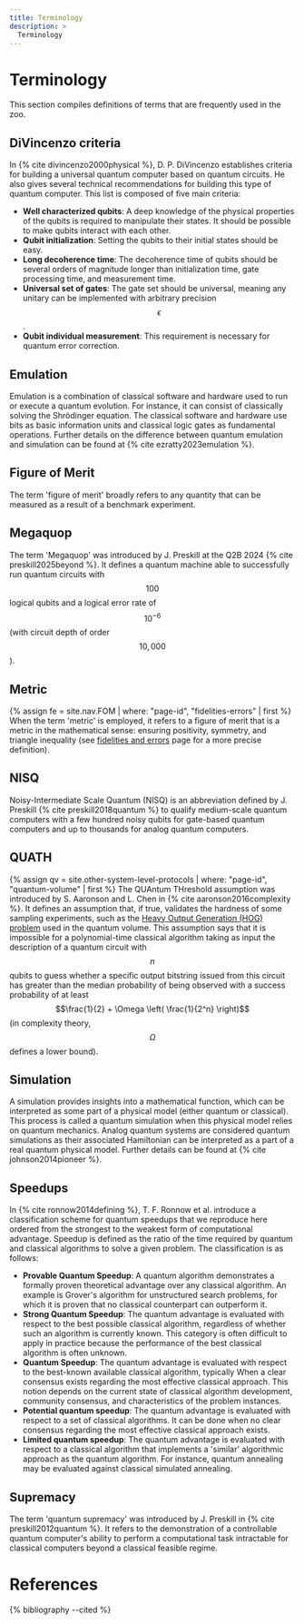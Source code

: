 ```yaml
---
title: Terminology
description: >
  Terminology
---
```

# Terminology

This section compiles definitions of terms that are frequently used in the zoo.

## DiVincenzo criteria

In {% cite divincenzo2000physical %}, D. P. DiVincenzo establishes criteria for building a universal quantum computer based on quantum circuits. He also gives several technical recommendations for building this type of quantum computer. This list is composed of five main criteria:
- **Well characterized qubits**: A deep knowledge of the physical properties of the qubits is required to manipulate their states. It should be possible to make qubits interact with each other.
- **Qubit initialization**: Setting the qubits to their initial states should be easy.
- **Long decoherence time**: The decoherence time of qubits should be several orders of magnitude longer than initialization time, gate processing time, and measurement time.
- **Universal set of gates**: The gate set should be universal, meaning any unitary can be implemented with arbitrary precision $$\epsilon$$.
- **Qubit individual measurement**: This requirement is necessary for quantum error correction.

## Emulation

Emulation is a combination of classical software and hardware used to run or execute a quantum evolution. For instance, it can consist of classically solving the Shrödinger equation. The classical software and hardware use bits as basic information units and classical logic gates as fundamental operations. Further details on the difference between quantum emulation and simulation can be found at {% cite ezratty2023emulation %}.

## Figure of Merit

The term 'figure of merit' broadly refers to any quantity that can be measured as a result of a benchmark experiment. 

## Megaquop

The term 'Megaquop' was introduced by J. Preskill at the Q2B 2024 {% cite preskill2025beyond %}. It defines a quantum machine able to successfully run quantum circuits with $$100$$ logical qubits and a logical error rate of $$10^{-6}$$ (with circuit depth of order $$10,000$$).

## Metric

{% assign fe = site.nav.FOM | where: "page-id", "fidelities-errors" | first %}
When the term 'metric' is employed, it refers to a figure of merit that is a metric in the mathematical sense: ensuring positivity, symmetry, and triangle inequality (see <a href="{{ fe.url | prepend: site.baseurl }}" target="_blank">fidelities and errors</a> page for a more precise definition).

## NISQ

Noisy-Intermediate Scale Quantum (NISQ) is an abbreviation defined by J. Preskill {% cite preskill2018quantum %} to qualify medium-scale quantum computers with a few hundred noisy qubits for gate-based quantum computers and up to thousands for analog quantum computers.

## QUATH

{% assign qv = site.other-system-level-protocols | where: "page-id", "quantum-volume" | first %}
The QUAntum THreshold assumption was introduced by S. Aaronson and L. Chen in {% cite aaronson2016complexity %}. It defines an assumption that, if true, validates the hardness of some sampling experiments, such as the <a href="{{ qv.url | prepend: site.baseurl }}#heavy-output-generation-problem" target="_blank">Heavy Output Generation (HOG) problem</a> used in the quantum volume. This assumption says that it is impossible for a polynomial-time classical algorithm taking as input the description of a quantum circuit with $$n$$ qubits to guess whether a specific output bitstring issued from this circuit has greater than the median probability of being observed with a success probability of at least $$\frac{1}{2} + \Omega \left( \frac{1}{2^n} \right)$$ (in complexity theory, $$\Omega$$ defines a lower bound).

## Simulation

A simulation provides insights into a mathematical function, which can be interpreted as some part of a physical model (either quantum or classical). This process is called a quantum simulation when this physical model relies on quantum mechanics. Analog quantum systems are considered quantum simulations as their associated Hamiltonian can be interpreted as a part of a real quantum physical model. Further details can be found at {% cite johnson2014pioneer %}.

## Speedups

In {% cite ronnow2014defining %}, T. F. Ronnow et al. introduce a classification scheme for quantum speedups that we reproduce here ordered from the strongest to the weakest form of computational advantage. Speedup is defined as the ratio of the time required by quantum and classical algorithms to solve a given problem. The classification is as follows:
- **Provable Quantum Speedup**: A quantum algorithm demonstrates a formally proven theoretical advantage over any classical algorithm. An example is Grover's algorithm for unstructured search problems, for which it is proven that no classical counterpart can outperform it.
- **Strong Quantum Speedup**: The quantum advantage is evaluated with respect to the best possible classical algorithm, regardless of whether such an algorithm is currently known. This category is often difficult to apply in practice because the performance of the best classical algorithm is often unknown.
- **Quantum Speedup**: The quantum advantage is evaluated with respect to the best-known available classical algorithm, typically When a clear consensus exists regarding the most effective classical approach. This notion depends on the current state of classical algorithm development, community consensus, and characteristics of the problem instances.
- **Potential quantum speedup**: The quantum advantage is evaluated with respect to a set of classical algorithms. It can be done when no clear consensus regarding the most effective classical approach exists.
- **Limited quantum speedup**: The quantum advantage is evaluated with respect to a classical algorithm that implements a 'similar' algorithmic approach as the quantum algorithm. For instance, quantum annealing may be evaluated against classical simulated annealing.

## Supremacy

The term 'quantum supremacy' was introduced by J. Preskill in {% cite preskill2012quantum %}. It refers to the demonstration of a controllable quantum computer's ability to perform a computational task intractable for classical computers beyond a classical feasible regime.

<!-- Add definition on Random Special Unitary Group -->

# References
{% bibliography --cited %}